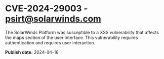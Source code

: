 # CVE-2024-29003 - psirt@solarwinds.com

The SolarWinds Platform was susceptible to a XSS vulnerability that affects the maps section of the user interface. This vulnerability requires authentication and requires user interaction. 

**Publish date:** 2024-04-18
